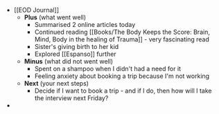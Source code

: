 - [[EOD Journal]]
	- **Plus** (what went well)
		- Summarised 2 online articles today
		- Continued reading [[Books/The Body Keeps the Score: Brain, Mind, Body in the healing of Trauma]] - very fascinating read
		- Sister's giving birth to her kid
		- Explored [[Espanso]] further
	- **Minus** (what did not went well)
		- Spent on a shampoo when I didn't had a need for it
		- Feeling anxiety about booking a trip because I'm not working
	- **Next** (your next steps)
		- Decide if I want to book a trip - and if I do, then how will I take the interview next Friday?
-